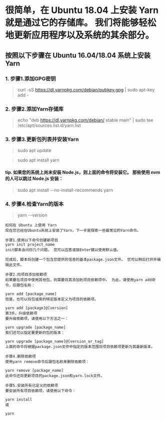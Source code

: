 # 很简单，在 Ubuntu 18.04 上安装 Yarn 就是通过它的存储库。 我们将能够轻松地更新应用程序以及系统的其余部分。

## 按照以下步骤在 Ubuntu 16.04/18.04 系统上安装 Yarn


### 1. 步骤1.添加GPG密钥
> curl -sS https://dl.yarnpkg.com/debian/pubkey.gpg | sudo apt-key add - 

### 2. 步骤2.添加Yarn存储库
> echo "deb https://dl.yarnpkg.com/debian/ stable main" | sudo tee /etc/apt/sources.list.d/yarn.list

### 3. 步骤3.更新包列表并安装Yarn
> sudo apt update

> sudo apt install yarn

#### tip. 如果您的系统上尚未安装 Node.js，则上面的命令将安装它。 那些使用 nvm 的人可以跳过 Node.js 安装：
> sudo apt install --no-install-recommends yarn

### 4. 步骤4.检查Yarn的版本
> yarn --version


```yarn operation manual
如何在 Ubuntu 上使用 Yarn
现在您已经在Ubuntu系统上安装了Yarn，下一步是探索一些最常见的Yarn命令。

步骤1.使用以下命令创建新项目
yarn init project_name
init脚本会问你几个问题。 您可以应答或按Enter键以使用默认值。

完成后，脚本将创建一个包含您提供的信息的基本package.json文件。 您可以稍后打开并编辑此文件。

步骤2.向项目添加依赖项
如果要在项目中使用其他包，则需要将其添加到项目依赖项中。 为此，请使用yarn add命令，后跟包名称：

yarn add [package_name]
但是，也可以将包或库的特定版本定义为项目的依赖项。

yarn add [package]@[version]
第3步。升级依赖项
要升级依赖项，请使用以下方法之一：

yarn upgrade [package_name]
我们还可以指定要更新的包的版本：

yarn upgrade [package_name]@[version_or_tag]
上面的命令将根据package.json文件中指定的版本范围将项目依赖项更新为其最新版本。

步骤4.删除依赖项
使用yarn remove命令后跟包名称来删除依赖项：

yarn remove [package_name]
此命令还将更新项目的package.json和yarn.lock文件。

步骤5.安装所有已定义的依赖项
要安装所有项目依赖项，请使用以下命令：

yarn install
或

yarn
```


